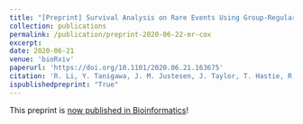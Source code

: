 ```yaml
---
title: "[Preprint] Survival Analysis on Rare Events Using Group-Regularized Multi-Response Cox Regression"
collection: publications
permalink: /publication/preprint-2020-06-22-mr-cox
excerpt:
date: 2020-06-21
venue: 'bioRxiv'
paperurl: 'https://doi.org/10.1101/2020.06.21.163675'
citation: 'R. Li, Y. Tanigawa, J. M. Justesen, J. Taylor, T. Hastie, R. Tibshirani, M. A. Rivas, Survival Analysis on Rare Events Using Group-Regularized Multi-Response Cox Regression. bioRxiv, 2020.06.21.163675 (2020).'
ispublishedpreprint: "True"
---
```


This preprint is [now published in Bioinformatics](/2021-02-09-mr-cox)!
